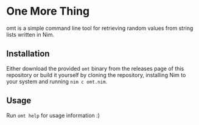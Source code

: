 # One More Thing

omt is a simple command line tool for retrieving random values from string lists written in Nim.

## Installation

Either download the provided `omt` binary from the releases page of this repository
or build it yourself by cloning the repository, installing Nim to your system and
running `nim c omt.nim`.

## Usage

Run `omt help` for usage information :)
